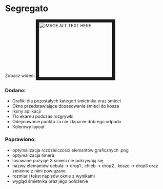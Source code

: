# Segregato

Zobacz wideo:
<a href="https://www.youtube.com/embed/9_P_Kd0omrw" target="_blank"><img src="https://img.youtube.com/vi/9_P_Kd0omrw/3.jpg" 
alt="IMAGE ALT TEXT HERE" width="240" height="180" border="10" /></a>

### Dodano:
+ Grafiki dla pozostałych kategori śmietnika oraz śmieci
+ Okno przedstawiające dopasowanie śmieci do kosza
+ Ikony aplikacji
+ Tło ekarnu podczas rozgrywki
+ Odejmowanie punktu za nie złapanie dobrego odpadu
+ Kolorowy layout

### Poprawiono:
+ optymalizacja rozdzielczości elemantów graficznych .png
+ optymalizacja timera
+ losowane pozycje X śmieci nie pokrywają się
+ nazwy elemantów cebula -> drop1 , chleb -> drop2 , koszc -> drop3 oraz zmienne z nimi powiązane
+ rozmiar i tekst napisów oknie z wynikami
+ wygląd śmietnika oraz jego położenie
